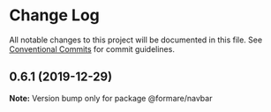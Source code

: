 # Change Log

All notable changes to this project will be documented in this file.
See [Conventional Commits](https://conventionalcommits.org) for commit guidelines.

## 0.6.1 (2019-12-29)

**Note:** Version bump only for package @formare/navbar
